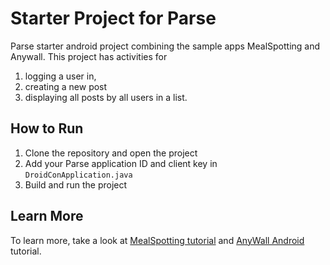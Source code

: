 Starter Project for Parse
============
Parse starter android project combining the sample apps MealSpotting and Anywall. This project has activities for 
1) logging a user in, 
2) creating a new post 
3) displaying all posts by all users in a list.

How to Run
----------
1. Clone the repository and open the project
2. Add your Parse application ID and client key in `DroidConApplication.java`
3. Build and run the project

Learn More
----------

To learn more, take a look at [MealSpotting tutorial](https://parse.com/tutorials/mealspotting) and [AnyWall Android](https://www.parse.com/tutorials/anywall-android) tutorial.
